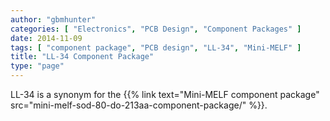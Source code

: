 ```yaml
---
author: "gbmhunter"
categories: [ "Electronics", "PCB Design", "Component Packages" ]
date: 2014-11-09
tags: [ "component package", "PCB design", "LL-34", "Mini-MELF" ]
title: "LL-34 Component Package"
type: "page"
---
```


LL-34 is a synonym for the {{% link text="Mini-MELF component package" src="mini-melf-sod-80-do-213aa-component-package/" %}}.
